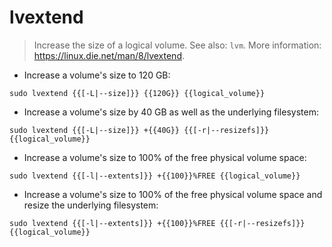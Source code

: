 # lvextend

> Increase the size of a logical volume.
> See also: `lvm`.
> More information: <https://linux.die.net/man/8/lvextend>.

- Increase a volume's size to 120 GB:

`sudo lvextend {{[-L|--size]}} {{120G}} {{logical_volume}}`

- Increase a volume's size by 40 GB as well as the underlying filesystem:

`sudo lvextend {{[-L|--size]}} +{{40G}} {{[-r|--resizefs]}} {{logical_volume}}`

- Increase a volume's size to 100% of the free physical volume space:

`sudo lvextend {{[-l|--extents]}} +{{100}}%FREE {{logical_volume}}`

- Increase a volume's size to 100% of the free physical volume space and resize the underlying filesystem:

`sudo lvextend {{[-l|--extents]}} +{{100}}%FREE {{[-r|--resizefs]}} {{logical_volume}}`
